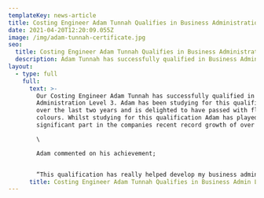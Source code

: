 ```yaml
---
templateKey: news-article
title: Costing Engineer Adam Tunnah Qualifies in Business Administration Level 3
date: 2021-04-20T12:20:09.055Z
image: /img/adam-tunnah-certificate.jpg
seo:
  title: Costing Engineer Adam Tunnah Qualifies in Business Administration Level 3
  description: Adam Tunnah has successfully qualified in Business Administration Level 3
layout:
  - type: full
    full:
      text: >-
        Our Costing Engineer Adam Tunnah has successfully qualified in Business
        Administration Level 3. Adam has been studying for this qualification
        over the last two years and is delighted to have passed with flying
        colours. Whilst studying for this qualification Adam has played a
        significant part in the companies recent record growth of over 20%.\

        \

        Adam commented on his achievement;


        “This qualification has really helped develop my business administration knowledge and has taught me skills that I use in my day to day tasks. Thank you to Alliance Learning and Assembly Solutions for supporting me through this Apprenticeship!"
      title: Costing Engineer Adam Tunnah Qualifies in Business Admin Level 3
---
```

